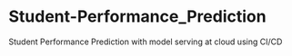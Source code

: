 
# Student-Performance_Prediction
Student Performance Prediction with model serving at cloud using CI/CD

